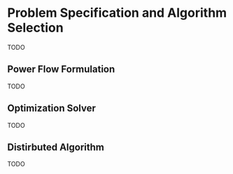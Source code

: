 # Problem Specification and Algorithm Selection 
TODO

## Power Flow Formulation 
TODO

## Optimization Solver
TODO

## Distirbuted Algorithm 
TODO

